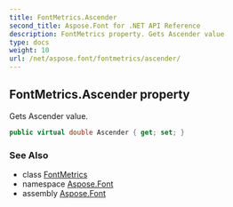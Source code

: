 ```yaml
---
title: FontMetrics.Ascender
second_title: Aspose.Font for .NET API Reference
description: FontMetrics property. Gets Ascender value
type: docs
weight: 10
url: /net/aspose.font/fontmetrics/ascender/
---
```

## FontMetrics.Ascender property

Gets Ascender value.

```csharp
public virtual double Ascender { get; set; }
```

### See Also

* class [FontMetrics](../)
* namespace [Aspose.Font](../../fontmetrics/)
* assembly [Aspose.Font](../../../)



